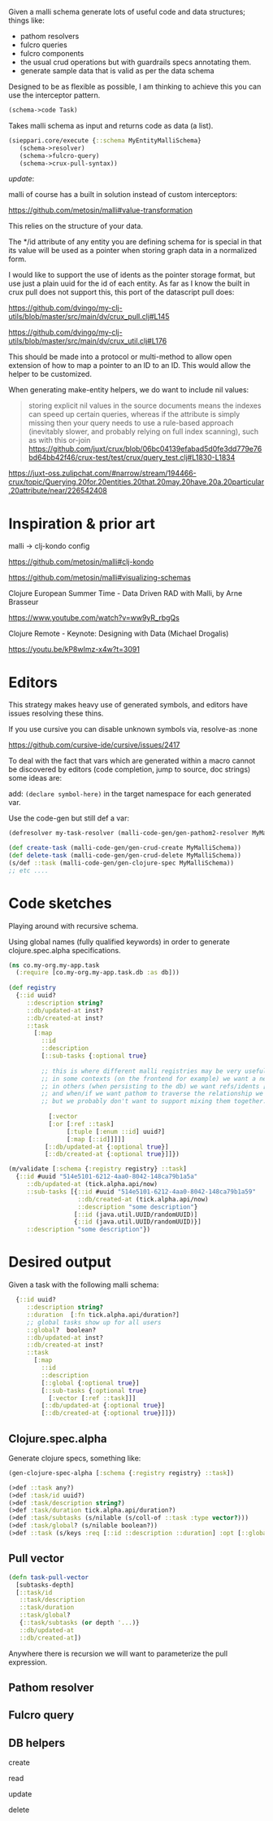 Given a malli schema generate lots of useful code and data structures; things like:

- pathom resolvers
- fulcro queries
- fulcro components
- the usual crud operations but with guardrails specs annotating them.
- generate sample data that is valid as per the data schema 


Designed to be as flexible as possible, I am thinking to achieve this you can 
use the interceptor pattern.

```clojure
(schema->code Task)
```
Takes malli schema as input and returns code as data (a list).
```clojure
(sieppari.core/execute {::schema MyEntityMalliSchema}
   (schema->resolver)
   (schema->fulcro-query)
   (schema->crux-pull-syntax))
```

*_update_*:

malli of course has a built in solution instead of custom interceptors:

https://github.com/metosin/malli#value-transformation


This relies on the structure of your data.

The \*/id attribute of any entity you are defining schema for is special in that its value will be used as a pointer when
storing graph data in a normalized form.


I would like to support the use of idents as the pointer storage format, but use just a plain uuid for the id of each entity.
As far as I know the built in crux pull does not support this, this port of the datascript pull does:

https://github.com/dvingo/my-clj-utils/blob/master/src/main/dv/crux_pull.clj#L145

https://github.com/dvingo/my-clj-utils/blob/master/src/main/dv/crux_util.clj#L176

This should be made into a protocol or multi-method to allow open extension of how to map a pointer to an ID to an ID.
This would allow the helper to be customized.

When generating make-entity helpers, we do want to include nil values:

> storing explicit nil values in the source documents means the indexes can speed up certain queries,
> whereas if the attribute is simply missing then your query needs to use a rule-based approach (inevitably slower, and probably relying on full 
> index scanning), such as with this or-join https://github.com/juxt/crux/blob/06bc04139efabad5d0fe3dd779e76bd64bb42f46/crux-test/test/crux/query_test.clj#L1830-L1834

https://juxt-oss.zulipchat.com/#narrow/stream/194466-crux/topic/Querying.20for.20entities.20that.20may.20have.20a.20particular.20attribute/near/226542408

# Inspiration & prior art

malli -> clj-kondo config

https://github.com/metosin/malli#clj-kondo

https://github.com/metosin/malli#visualizing-schemas

Clojure European Summer Time - Data Driven RAD with Malli, by Arne Brasseur

https://www.youtube.com/watch?v=ww9yR_rbgQs


Clojure Remote - Keynote: Designing with Data (Michael Drogalis)

https://youtu.be/kP8wImz-x4w?t=3091

# Editors 
This strategy makes heavy use of generated symbols, and editors have issues resolving these thins.

If you use cursive you can disable unknown symbols via, resolve-as :none

https://github.com/cursive-ide/cursive/issues/2417

To deal with the fact that vars which are generated within a macro cannot be discovered by editors (code completion, jump to source, doc strings)
some ideas are:

add: `(declare symbol-here)` in the target namespace for each generated var.

Use the code-gen but still def a var:
```clojure
(defresolver my-task-resolver (malli-code-gen/gen-pathom2-resolver MyMalliSchema))

(def create-task (malli-code-gen/gen-crud-create MyMalliSchema))
(def delete-task (malli-code-gen/gen-crud-delete MyMalliSchema))
(s/def ::task (malli-code-gen/gen-clojure-spec MyMalliSchema))
;; etc ....
```

# Code sketches
Playing around with recursive schema.

Using global names (fully qualified keywords) in order to generate clojure.spec.alpha specifications.

```clojure
(ns co.my-org.my-app.task
  (:require [co.my-org.my-app.task.db :as db]))
  
(def registry
  {::id uuid?
     ::description string?
     ::db/updated-at inst?
     ::db/created-at inst?
     ::task
       [:map
         ::id
         ::description
         [::sub-tasks {:optional true}
         
         ;; this is where different malli registries may be very useful.
         ;; in some contexts (on the frontend for example) we want a nested tree of hashmaps of tasks
         ;; in others (when persisting to the db) we want refs/idents [::task/id #uuid ""])
         ;; and when/if we want pathom to traverse the relationship we want a hashmap {::task/id #uuid ""}
         ;; but we probably don't want to support mixing them together.
         
           [:vector
           [:or [:ref ::task]
                [:tuple [:enum ::id] uuid?] 
                [:map [::id]]]]]
          [::db/updated-at {:optional true}]
          [::db/created-at {:optional true}]]})

(m/validate [:schema {:registry registry} ::task]
  {::id #uuid "514e5101-6212-4aa0-8042-148ca79b1a5a"
     ::db/updated-at (tick.alpha.api/now)
     ::sub-tasks [{::id #uuid "514e5101-6212-4aa0-8042-148ca79b1a59"
                   ::db/created-at (tick.alpha.api/now)
                   ::description "some description"}
                  [::id (java.util.UUID/randomUUID)]
                  {::id (java.util.UUID/randomUUID)}]
     ::description "some description"})
```

# Desired output

Given a task with the following malli schema:

```clojure
  {::id uuid?
     ::description string?
     ::duration  [:fn tick.alpha.api/duration?]
     ;; global tasks show up for all users
     ::global?  boolean?
     ::db/updated-at inst?
     ::db/created-at inst?
     ::task
       [:map
         ::id
         ::description
         [::global {:optional true}]
         [::sub-tasks {:optional true}
           [:vector [:ref ::task]]]
         [::db/updated-at {:optional true}]
         [::db/created-at {:optional true}]]})
 ```

## Clojure.spec.alpha 

Generate clojure specs, something like:

```clojure
(gen-clojure-spec-alpha [:schema {:registry registry} ::task])
```

```clojure
(>def ::task any?)
(>def :task/id uuid?)
(>def :task/description string?)
(>def :task/duration tick.alpha.api/duration?)
(>def :task/subtasks (s/nilable (s/coll-of ::task :type vector?)))
(>def :task/global? (s/nilable boolean?))
(>def ::task (s/keys :req [::id ::description ::duration] :opt [::global ::db/created-at ::db/updated-at ::subtasks]]))
```

## Pull vector

```clojure
(defn task-pull-vector 
  [subtasks-depth]
  [::task/id
   ::task/description
   ::task/duration
   ::task/global?
   {::task/subtasks (or depth '...)}
   ::db/updated-at
   ::db/created-at])
```

Anywhere there is recursion we will want to parameterize the pull expression.

## Pathom resolver

## Fulcro query

## DB helpers

create

read 

update

delete
